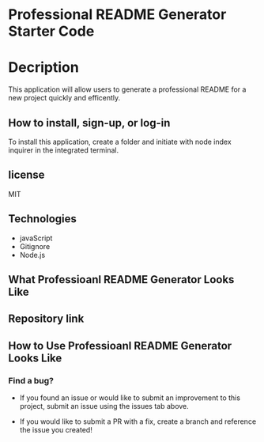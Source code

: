 # Professional README Generator Starter Code

# Decription

This application will allow users to generate a professional README for a new project quickly and efficently.

## How to install, sign-up, or log-in

To install this application, create a folder and initiate with node index inquirer in the integrated terminal.

## license

MIT

## Technologies

- javaScript
- Gitignore
- Node.js

## What Professioanl README Generator Looks Like

## Repository link

## How to Use Professioanl README Generator Looks Like

### Find a bug?

- If you found an issue or would like to submit an improvement to this project, submit an issue using the issues tab above.

- If you would like to submit a PR with a fix, create a branch and reference the issue you created!
